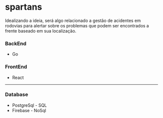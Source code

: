 # spartans
Idealizando a ideia, será algo relacionado a gestão de acidentes em rodovias para alertar sobre os problemas que podem ser encontrados a frente baseado em sua localização. 

### BackEnd
- Go

### FrontEnd
- React

___

### Database
- PostgreSql - SQL
- Firebase - NoSql